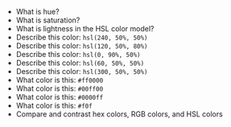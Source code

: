 * What is hue?
* What is saturation?
* What is lightness in the HSL color model?
* Describe this color: `hsl(240, 50%, 50%)`
* Describe this color: `hsl(120, 50%, 80%)`
* Describe this color: `hsl(0, 90%, 50%)`
* Describe this color: `hsl(60, 50%, 50%)`
* Describe this color: `hsl(300, 50%, 50%)`
* What color is this: `#ff0000`
* What color is this: `#00ff00`
* What color is this: `#0000ff`
* What color is this: `#f0f`
* Compare and contrast hex colors, RGB colors, and HSL colors
